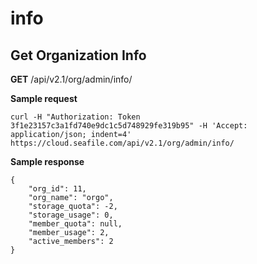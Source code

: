 # info

## Get Organization Info

**GET** /api/v2.1/org/admin/info/

**Sample request**

```
curl -H "Authorization: Token 3f1e23157c3a1fd740e9dc1c5d748929fe319b95" -H 'Accept: application/json; indent=4' https://cloud.seafile.com/api/v2.1/org/admin/info/
```

**Sample response**

```
{
    "org_id": 11,
    "org_name": "orgo",
    "storage_quota": -2,
    "storage_usage": 0,
    "member_quota": null,
    "member_usage": 2,
    "active_members": 2
}
```
